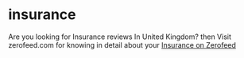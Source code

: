 # insurance
Are you looking for Insurance reviews In United Kingdom? then Visit zerofeed.com for knowing in detail about your [Insurance on Zerofeed](https://www.zerofeed.com/)
